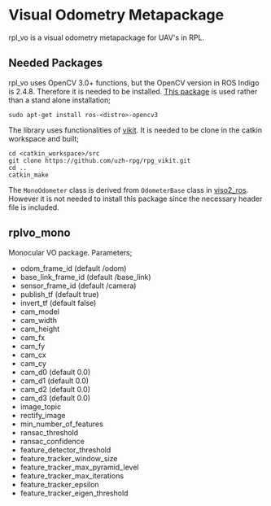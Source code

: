 # Visual Odometry Metapackage 

rpl\_vo is a visual odometry metapackage for UAV's in RPL.

## Needed Packages

rpl_vo uses OpenCV 3.0+ functions, but  the OpenCV version in ROS Indigo is 2.4.8. Therefore it is needed to be installed. [This package](http://wiki.ros.org/opencv3) is used rather than a stand alone installation;

```
sudo apt-get install ros-<distro>-opencv3
```
The library uses functionalities of [vikit](https://github.com/uzh-rpg/rpg_vikit). It is needed to be clone in the catkin workspace and built;
```
cd <catkin_workspace>/src
git clone https://github.com/uzh-rpg/rpg_vikit.git
cd ..
catkin_make
```
The `MonoOdometer` class is derived from `OdometerBase` class in [viso2_ros](http://wiki.ros.org/viso2_ros). However it is not needed to install this package since the necessary header file is included.



## rplvo_mono

Monocular VO package. Parameters;

* odom_frame_id (default /odom)
* base_link_frame_id (default /base_link)
* sensor_frame_id (default /camera)
* publish_tf (default true)
* invert_tf (default false)
* cam_model
* cam_width
* cam_height
* cam_fx
* cam_fy
* cam_cx
* cam_cy
* cam_d0 (default 0.0)
* cam_d1 (default 0.0)
* cam_d2 (default 0.0)
* cam_d3 (default 0.0)
* image_topic
* rectify_image
* min_number_of_features
* ransac_threshold
* ransac_confidence
* feature_detector_threshold
* feature_tracker_window_size
* feature_tracker_max_pyramid_level
* feature_tracker_max_iterations
* feature_tracker_epsilon
* feature_tracker_eigen_threshold


